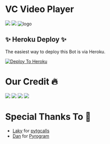 # VC Video Player

<a href="https://t.me/DeeCodeBots"><img src="https://img.shields.io/badge/Join-Telegram%20Channel-red.svg?logo=Telegram"></a>
<a href="t.me/DeCodeSupport"><img src="https://img.shields.io/badge/Join-Telegram%20Group-blue.svg?logo=telegram"></a>
![logo](https://telegra.ph/file/2a27cb8666827154b2c12.jpg)

## ✨ Heroku Deploy ✨
The easiest way to deploy this Bot is via Heroku.

[![Deploy To Heroku](https://www.herokucdn.com/deploy/button.svg)](https://heroku.com/deploy?template=https://github.com/drlucifer2003/VCSMSMTEST)


# Our Credit 🔥

<a href="https://t.me/DeeCodeBots"><img src="https://img.shields.io/badge/Louis-1b77FF.svg?logo=Telegram"></a>
<a href="t.me/ProErrorXD"><img src="https://img.shields.io/badge/Error-1b77FF.svg?logo=telegram"></a>
<a href="https://t.me/piroXpower"><img src="https://img.shields.io/badge/Blaze-1b77FF.svg?logo=Telegram"></a>
<a href="t.me/jalim_munda"><img src="https://img.shields.io/badge/Harsh-1b77FF.svg?logo=telegram"></a>



# Special Thanks To 💞

- [Laky](https://github.com/Laky-64) for [pytgcalls](https://github.com/pytgcalls/pytgcalls)
- [Dan](https://github.com/delivrance) for [Pyrogram](https://github.com/pyrogram/pyrogram)


